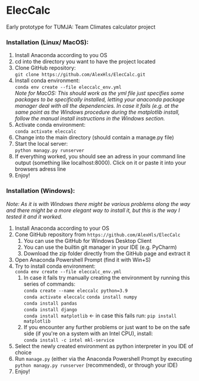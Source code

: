 # ElecCalc

Early prototype for TUMJA: Team Climates calculator project

### Installation (Linux/ MacOS):

1. Install Anaconda according to you OS
2. cd into the directory you want to have the project located
3. Clone GitHub repository:  
    `git clone https://github.com/AlexHls/ElecCalc.git`
4. Install conda environment:  
    `conda env create --file eleccalc_env.yml`  
   *Note for MacOS: This should work as the yml file just specifies some packages to be specifically installed, letting your anaconda package manager deal with all the dependencies. In case it fails (e.g. at the same point as the Windows procedure during the matplotlib install, follow the manual install instructions in the Windows section.*
5. Activate conda environment:  
    `conda activate eleccalc`
6. Change into the main directory (should contain a manage.py file)
7. Start the local server:  
    `python managy.py runserver`
8. If everything worked, you should see an adress in your command line output (something like localhost:8000). Click on it or paste it into your browsers adress line
9. Enjoy!

### Installation (Windows):  
*Note: As it is with Windows there might be various problems along the way and there might be a more elegant way to install it, but this is the way I tested it and it worked.*
1. Install Anaconda according to your OS
2. Cone GitHub repository from `https://github.com/AlexHls/ElecCalc`
    1. You can use the GitHub for Windows Desktop Client
    2. You can use the builtin git manager in your IDE (e.g. PyCharm)
    3. Download the zip folder directly from the GitHub page and extract it  
3. Open Anaconda Powershell Prompt (find it with Win+S)
4. Try to install conda environment:  
    `conda env create --file eleccalc_env.yml`  
    1. In case it fails try manually creating the environment by running this series of commands:  
    `conda create --name eleccalc python=3.9`  
    `conda activate eleccalc`
    `conda install numpy`  
    `conda install pandas`  
     `conda install django`  
     `conda install matplotlib` <- in case this fails run: `pip install matplotlib`  
    2. If you encounter any further problems or just want to be on the safe side (if you're on a system with an Intel CPU), install:  
    `conda install -c intel mkl-service`
6. Select the newly created environment as python interpreter in you IDE of choice
7. Run `manage.py` (either via the Anaconda Powershell Prompt by executing `python managy.py runserver` (recommended), or through your IDE)
8. Enjoy!
